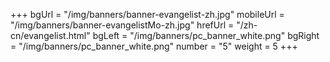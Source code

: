 +++
bgUrl = "/img/banners/banner-evangelist-zh.jpg"
mobileUrl = "/img/banners/banner-evangelistMo-zh.jpg"
hrefUrl = "/zh-cn/evangelist.html"
bgLeft = "/img/banners/pc_banner_white.png"
bgRight = "/img/banners/pc_banner_white.png"
number = "5"
weight =  5
+++